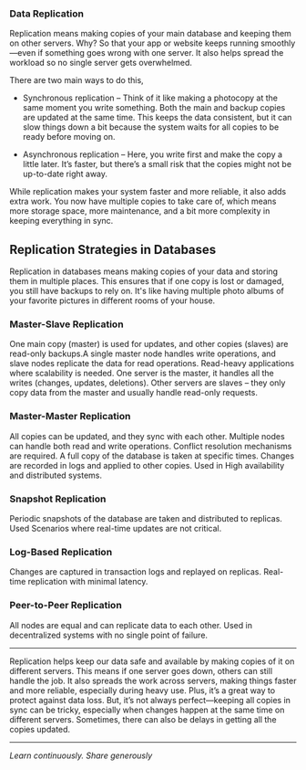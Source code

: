 ### Data Replication 

Replication means making copies of your main database and keeping them on other servers. Why? So that your app or website keeps running smoothly—even if something goes wrong with one server. It also helps spread the workload so no single server gets overwhelmed.

There are two main ways to do this,

 - Synchronous replication – Think of it like making a photocopy at the same moment you write something. Both the main and backup copies are updated at the same time. This keeps the data consistent, but it can slow things down a bit because the system waits for all copies to be ready before moving on.

- Asynchronous replication – Here, you write first and make the copy a little later. It’s faster, but there’s a small risk that the copies might not be up-to-date right away.

While replication makes your system faster and more reliable, it also adds extra work. You now have multiple copies to take care of, which means more storage space, more maintenance, and a bit more complexity in keeping everything in sync.

## Replication Strategies in Databases


Replication in databases means making copies of your data and storing them in multiple places. This ensures that if one copy is lost or damaged, you still have backups to rely on. It's like having multiple photo albums of your favorite pictures in different rooms of your house.

### **Master-Slave Replication** 

One main copy (master) is used for updates, and other copies (slaves) are read-only backups.A single master node handles write operations, and slave nodes replicate the data for read operations. Read-heavy applications where scalability is needed. One server is the master,  it handles all the writes (changes, updates, deletions). Other servers are slaves – they only copy data from the master and usually handle read-only requests.


### **Master-Master Replication**

All copies can be updated, and they sync with each other. Multiple nodes can handle both read and write operations. Conflict resolution mechanisms are required. A full copy of the database is taken at specific times. Changes are recorded in logs and applied to other copies. Used in High availability and distributed systems.


### **Snapshot Replication**

Periodic snapshots of the database are taken and distributed to replicas. Used Scenarios where real-time updates are not critical.

### **Log-Based Replication**

Changes are captured in transaction logs and replayed on replicas. Real-time replication with minimal latency.

### **Peer-to-Peer Replication**
All nodes are equal and can replicate data to each other. Used in decentralized systems with no single point of failure.

---

Replication helps keep our data safe and available by making copies of it on different servers. This means if one server goes down, others can still handle the job. It also spreads the work across servers, making things faster and more reliable, especially during heavy use. Plus, it’s a great way to protect against data loss. But, it’s not always perfect—keeping all copies in sync can be tricky, especially when changes happen at the same time on different servers. Sometimes, there can also be delays in getting all the copies updated.


---

*Learn continuously. Share generously*